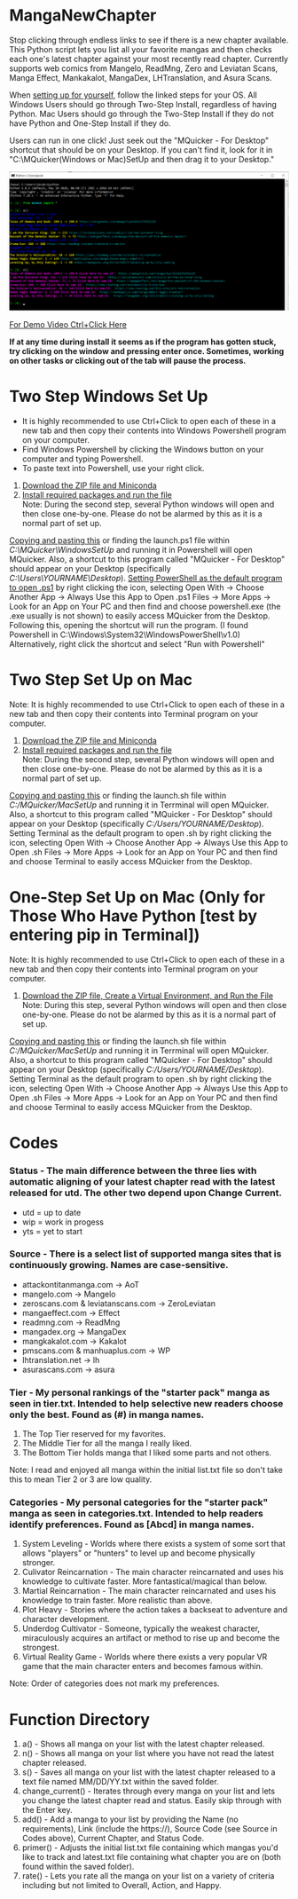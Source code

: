# MangaNewChapter
Stop clicking through endless links to see if there is a new chapter available. This Python script lets you list all your favorite mangas and then checks each one's latest chapter against your most recently read chapter. Currently supports web comics from Mangelo, ReadMng, Zero and Leviatan Scans, Manga Effect, Mankakalot, MangaDex, LHTranslation, and Asura Scans.

When <a href="#su">setting up for yourself</a>, follow the linked steps for your OS. All Windows Users should go through Two-Step Install, regardless of having Python. Mac Users should go through the Two-Step Install if they do not have Python and One-Step Install if they do.

Users can run in one click! Just seek out the "MQuicker - For Desktop" shortcut that should be on your Desktop. If you can't find it, look for it in "C:\MQuicker\(Windows or Mac)SetUp and then drag it to your Desktop."

<img src="mcheck_ex.png"/>

<a href="https://youtu.be/AyZsZzuTAPg/" target="_blank">For Demo Video Ctrl+Click Here</a>

<b id="su">If at any time during install it seems as if the program has gotten stuck, try clicking on the window and pressing enter once. Sometimes, working on other tasks or clicking out of the tab will pause the process.</b>
<h1>Two Step Windows Set Up</h1>
<ul>
  <li>It is highly recommended to use Ctrl+Click to open each of these in a new tab and then copy their contents into Windows Powershell program on your computer.</li>
  <li>Find Windows Powershell by clicking the Windows button on your computer and typing Powershell.</li>
  <li>To paste text into Powershell, use your right click.</li>
</ul>
<ol>
  <a href="WindowsSetUp\setup.ps1"><li>Download the ZIP file and Miniconda</li></a>
  <a href="WindowsSetUp\setup2.ps1"><li>Install required packages and run the file</li></a>
  Note: During the second step, several Python windows will open and then close one-by-one. Please do not be alarmed by this as it is a normal part of set up.
</ol>
<p><a href="WindowsSetUp\launch.ps1">Copying and pasting this</a> or finding the launch.ps1 file within <em>C:\MQuicker\WindowsSetUp</em> and running it in Powershell will open MQuicker. Also, a shortcut to this program called "MQuicker - For Desktop" should appear on your Desktop (specifically <em>C:\Users\YOURNAME\Desktop</em>).
<a href="https://www.top-password.com/blog/set-ps1-script-to-open-with-powershell-by-default/">Setting PowerShell as the default program to open .ps1</a> by right clicking the icon, selecting Open With -> Choose Another App -> Always Use this App to Open .ps1 Files -> More Apps -> Look for an App on Your PC and then find and choose powershell.exe (the .exe usually is not shown) to easily access MQuicker from the Desktop. Following this, opening the shortcut will run the program.
(I found Powershell in C:\Windows\System32\WindowsPowerShell\v1.0) Alternatively, right click the shortcut and select "Run with Powershell"</p>

<h1 id="2m">Two Step Set Up on Mac</h1>
Note: It is highly recommended to use Ctrl+Click to open each of these in a new tab and then copy their contents into Terminal program on your computer.
<ol>
  <a href="MacSetUp\setup.sh"><li>Download the ZIP file and Miniconda</li></a>
  <a href="MacSetUp\setup2.sh"><li>Install required packages and run the file</li></a>
  Note: During the second step, several Python windows will open and then close one-by-one. Please do not be alarmed by this as it is a normal part of set up.
</ol>
<a href="MacSetUp\launch.sh">Copying and pasting this</a> or finding the launch.sh file within <em>C:/MQuicker/MacSetUp</em> and running it in Terrminal will open MQuicker. Also, a shortcut to this program called "MQuicker - For Desktop" should appear on your Desktop (specifically <em>C:/Users/YOURNAME/Desktop</em>).
Setting Terminal as the default program to open .sh by right clicking the icon, selecting Open With -> Choose Another App -> Always Use this App to Open .sh Files -> More Apps -> Look for an App on Your PC and then find and choose Terminal to easily access MQuicker from the Desktop.</p>

<h1 id="2m">One-Step Set Up on Mac (Only for Those Who Have Python [test by entering pip in Terminal])</h1>
Note: It is highly recommended to use Ctrl+Click to open each of these in a new tab and then copy their contents into Terminal program on your computer.
<ol>
  <a href="MacSetUp\setup_for_python_users.sh"><li>Download the ZIP file, Create a Virtual Environment, and Run the File</li></a>
  Note: During this step, several Python windows will open and then close one-by-one. Please do not be alarmed by this as it is a normal part of set up.
</ol>
<a href="MacSetUp\launch.sh">Copying and pasting this</a> or finding the launch.sh file within <em>C:/MQuicker/MacSetUp</em> and running it in Terrminal will open MQuicker. Also, a shortcut to this program called "MQuicker - For Desktop" should appear on your Desktop (specifically <em>C:/Users/YOURNAME/Desktop</em>).
Setting Terminal as the default program to open .sh by right clicking the icon, selecting Open With -> Choose Another App -> Always Use this App to Open .sh Files -> More Apps -> Look for an App on Your PC and then find and choose Terminal to easily access MQuicker from the Desktop.</p>

# Codes

### Status - The main difference between the three lies with automatic aligning of your latest chapter read with the latest released for utd. The other two depend upon Change Current.
<ul>
  <li>utd = up to date</li>
  <li>wip = work in progess</li>
  <li>yts = yet to start</li>
</ul>

### Source - There is a select list of supported manga sites that is continuously growing. Names are case-sensitive.
<ul>
  <li>attackontitanmanga.com -> AoT</li>
  <li>mangelo.com -> Mangelo</li>
  <li>zeroscans.com & leviatanscans.com -> ZeroLeviatan</li>
  <li>mangaeffect.com -> Effect</li>
  <li>readmng.com -> ReadMng</li>
  <li>mangadex.org -> MangaDex</li>
  <li>mangkakalot.com -> Kakalot</li>
  <li>pmscans.com & manhuaplus.com -> WP</li>
  <li>lhtranslation.net -> lh</li>
  <li>asurascans.com -> asura</li>
 </ul>
 
### Tier - My personal rankings of the "starter pack" manga as seen in tier.txt. Intended to help selective new readers choose only the best. Found as (#) in manga names.
<ol>
  <li>The Top Tier reserved for my favorites.</li>
  <li>The Middle Tier for all the manga I really liked.</li>
  <li>The Bottom Tier holds manga that I liked some parts and not others. </li>
 </ol>
 Note: I read and enjoyed all manga within the initial list.txt file so don't take this to mean Tier 2 or 3 are low quality.
 
### Categories - My personal categories for the "starter pack" manga as seen in categories.txt. Intended to help readers identify preferences. Found as \[Abcd\] in manga names.
<ol>
  <li>System Leveling - Worlds where there exists a system of some sort that allows "players" or "hunters" to level up and become physically stronger.</li>
  <li>Culivator Reincarnation - The main character reincarnated and uses his knowledge to cultivate faster. More fantastical/magical than below.</li>
  <li>Martial Reincarnation - The main character reincarnated and uses his knowledge to train faster. More realistic than above.</li>
  <li>Plot Heavy - Stories where the action takes a backseat to adventure and character development.</li>
  <li>Underdog Cultivator - Someone, typically the weakest character, miraculously acquires an artifact or method to rise up and become the strongest.</li>
  <li>Virtual Reality Game - Worlds where there exists a very popular VR game that the main character enters and becomes famous within.</li>
 </ol>
 Note: Order of categories does not mark my preferences.
 
# Function Directory
<ol>
  <li>a() - Shows all manga on your list with the latest chapter released.</li>
  <li>n() - Shows all manga on your list where you have not read the latest chapter released.</li>
  <li>s() - Saves all manga on your list with the latest chapter released to a text file named MM/DD/YY.txt within the saved folder.</li>
  <li>change_current() - Iterates through every manga on your list and lets you change the latest chapter read and status. Easily skip through with the Enter key.</li>
  <li>add() - Add a manga to your list by providing the Name (no requirements), Link (include the https://), Source Code (see Source in Codes above), Current Chapter, and Status Code.</li>
  <li>primer() - Adjusts the initial list.txt file containing which mangas you'd like to track and latest.txt file containing what chapter you are on (both found within the saved folder).</li>
  <li>rate() - Lets you rate all the manga on your list on a variety of criteria including but not limited to Overall, Action, and Happy.</li>
</ol>

